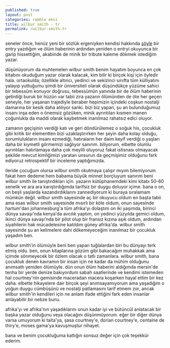 ```yaml
---
published: true
layout: post
categories: ramble eksi
title: wilbur smith - tr
permalink: /wilbur-smith-tr
---
```

seneler önce, henüz yeni bir sözlük ergeniyken kendisi hakkında [şöyle](https://eksisozluk.com/entry/71808818) bir entry yazdığım ve ölüm haberinin ardından yeniden o entryi okuyunca bir garip hissettiğim, akabinde de minik bir tribute kaleme dökmek istediğim yazar.

düşünüyorum da muhtemelen wilbur smith benim hayatım boyunca en çok kitabını okuduğum yazar olarak kalacak, kim bilir ki birçok kişi için öyledir hala. ortaokulda; özellikle altıncı, yedinci ve sekizinci sınıfta tüm külliyatını yalayıp yuttuğumu şimdi bir üniversiteli olarak düşündükçe yüzüme sahici bir tebessüm konuyor doğrusu, tebessümün yanında bir de ölüm haberinin getirdiği buruk bir hüzün var tabii zira yazarın ölümünden de öte her geçen seneyle, her yaşanan trajediyle beraber hepimizin içindeki coşkun nostalji damarına bir kesik daha atılıyor sanki. bizi biz yapan, şu an bulunduğumuz insanı inşa eden o önemsiz gözüken, minik ayrıntıları kısmen manen çoğunlukla da maddi olarak kaybetmek inanılmaz rahatsız edici oluyor.

zamanın geçişinin verdiği katı ve geri döndürülemez o soğuk his, çocukluk gibi kritik bir elementten bizi uzaklaştırırken her şeyin daha kolay olduğu, sorumlulukların insanı ezmediği, hatıraların her daim keyif verdiği o yaşları daha bir kıymetli görmemizi sağlıyor sanırım. biliyorum, elbette olumlu ayrıntıları hatırlamaya daha çok meyilli oluyoruz fakat istisnası olmayacak şekilde mevcut kimliğimizi yaratan unsurun da geçmişimiz olduğunu fark ediyoruz retrospektif bir inceleme yaptığımızda.

ileride çocuğum olursa wilbur smith okutmaya çalışır mıyım bilemiyorum fakat hem dedeme hem babama büyük minnet borçluyum sanırım beni wilbur smith ile tanıştırdıkları için. yazarın kütüphanemdeki kimi kitabı 50-60 senelik ve ara ara karıştırdığımda tarifsiz bir duygu doluyor içime. bana o on, on beşli yaşlarda kazandırdıklarını zannediyorum ki buraya sıralamam mümkün değil. wilbur smith sayesinde aç bir okuyucu oldum en başta tabii ama esas wilbur smith sayesinde mısırlı bir köle oldum, onun sayesinde hartum'dan johannesburg'a tüm afrika'yı dolaştım on iki yaşımda, birinci dünya savaşı'nda kenya'da avcılık yaptım, on yedinci yüzyılda gemici oldum, ikinci dünya savaşı'nda bir pilot olup bir fransız kızına aşık oldum, ardından siyahilerin hak mücadelesine katıldım güney afrika'da. wilbur smith sayesinde şu an kelimelere dahi dökemeyeceğim inanılmaz bir çocukluk yaşadım ben.

wilbur smith'in ölümüyle beni ben yapan tuğlalardan biri bu dünyayı terk etmiş oldu. ben, onun kitaplarına gözüm gibi bakacağım muhakkak ama içimde sönmeyecek bir özlem olacak o tatlı zamanlara. wilbur smith, bana çocukluk denen kavramın bir insan için ne kadar da mühim olduğunu anımsattı yeniden ölümüyle. dün onun ölüm haberini aldığımda mersin'de tenha bir yerde denize bakıyordum sabah saatlerinde ve kendimi istemeden hal courtney'nin gemisinde maceradan macera koşarken hayal ettim bir kez daha. elbette hikayelere dair birçok şeyi anımsayamıyorum ama yaşadığım o yoğun duygu cümbüşünü ve nostalji patlamasını tarif etmem zor, ancak wilbur smith'in kendileri için ne anlam ifade ettiğini fark eden insanlar anlayabilir bir nebze bunu.

afrika'yı ve afrika'nın yaşadıklarını onun kadar iyi ve bütüncül anlatacak bir başka yazar olduğunu veya olacağını düşünmüyorum. eğer bir diğer dünya varsa umuyorum ki taita'ya, şasa courtney'e, dorian courtney'e, centaine de thiry'e, moses gama'ya kavuşmuştur nihayet.

bana ve benim çocukluğuma kattığın sonsuz değer için çok teşekkür ederim.
